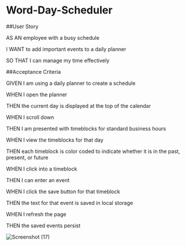 # Word-Day-Scheduler

##User Story

AS AN employee with a busy schedule

I WANT to add important events to a daily planner

SO THAT I can manage my time effectively



##Acceptance Criteria

GIVEN I am using a daily planner to create a schedule

WHEN I open the planner

THEN the current day is displayed at the top of the calendar

WHEN I scroll down

THEN I am presented with timeblocks for standard business hours

WHEN I view the timeblocks for that day

THEN each timeblock is color coded to indicate whether it is in the past, present, or future

WHEN I click into a timeblock

THEN I can enter an event

WHEN I click the save button for that timeblock

THEN the text for that event is saved in local storage

WHEN I refresh the page

THEN the saved events persist



![Screenshot (17)](https://user-images.githubusercontent.com/119352363/215899278-3e10e41d-e33d-452c-aeee-2e4e7e329eec.png)



